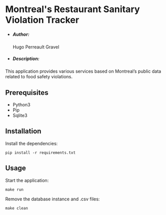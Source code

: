 # Montreal's Restaurant Sanitary Violation Tracker

- ##### Author:

  Hugo Perreault Gravel

- ##### Description:
 This application provides various services based on Montreal’s public data related to food safety violations.

## Prerequisites

- Python3
- Pip
- Sqlite3

## Installation

Install the dependencies:

```
pip install -r requirements.txt
```

## Usage

Start the application:

```
make run
```

Remove the database instance and .csv files:

```
make clean
```
